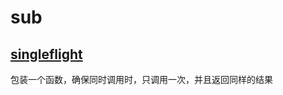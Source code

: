 # sub

## [singleflight](https://pkg.go.dev/golang.org/x/sync/singleflight)

包装一个函数，确保同时调用时，只调用一次，并且返回同样的结果
